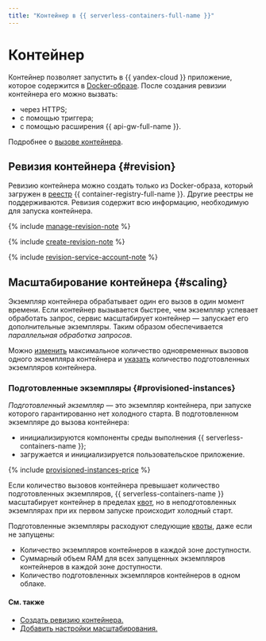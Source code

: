 ```yaml
---
title: "Контейнер в {{ serverless-containers-full-name }}"
---
```


# Контейнер

Контейнер позволяет запустить в {{ yandex-cloud }} приложение, которое содержится в [Docker-образе](../../container-registry/concepts/docker-image.md). После создания ревизии контейнера его можно вызвать:
* через HTTPS;
* с помощью триггера;
* с помощью расширения {{ api-gw-full-name }}.

Подробнее о [вызове контейнера](./invoke.md).

## Ревизия контейнера {#revision}

Ревизию контейнера можно создать только из Docker-образа, который загружен в [реестр](../../container-registry/concepts/registry) {{ container-registry-full-name }}. Другие реестры не поддерживаются. Ревизия содержит всю информацию, необходимую для запуска контейнера.

{% include [manage-revision-note](../../_includes/serverless-containers/manage-revision-note.md) %}

{% include [create-revision-note](../../_includes/serverless-containers/create-revision-note.md) %}

{% include [revision-service-account-note](../../_includes/serverless-containers/revision-service-account-note.md) %}

## Масштабирование контейнера {#scaling}

Экземпляр контейнера обрабатывает один его вызов в один момент времени. Если контейнер вызывается быстрее, чем экземпляр успевает обработать запрос, сервис масштабирует контейнер — запускает его дополнительные экземпляры. Таким образом обеспечивается _параллельная обработка запросов_.


Можно [изменить](../operations/manage-revision.md#create) максимальное количество одновременных вызовов одного экземпляра контейнера и [указать](../operations/scaling-settings-add.md) количество подготовленных экземпляров контейнера.




### Подготовленные экземпляры {#provisioned-instances}

_Подготовленный экземпляр_ — это экземпляр контейнера, при запуске которого гарантированно нет холодного старта. В подготовленном экземпляре до вызова контейнера:
* инициализируются компоненты среды выполнения {{ serverless-containers-name }};
* загружается и инициализируется пользовательское приложение.

{% include [provisioned-instances-price](../../_includes/serverless-containers/provisioned-instances-price.md) %}

Если количество вызовов контейнера превышает количество подготовленных экземпляров, {{ serverless-containers-name }} масштабирует контейнер в пределах [квот](limits.md#functions-quotas), но в неподготовленных экземплярах при их первом запуске происходит холодный старт.

Подготовленные экземпляры расходуют следующие [квоты](limits.md), даже если не запущены:
* Количество экземпляров контейнеров в каждой зоне доступности.
* Суммарный объем RAM для всех запущенных экземпляров контейнеров в каждой зоне доступности.	
* Количество подготовленных экземпляров контейнеров в одном облаке.



#### См. также

* [Создать ревизию контейнера.](../operations/manage-revision.md#create)
* [Добавить настройки масштабирования.](../operations/scaling-settings-add.md)

